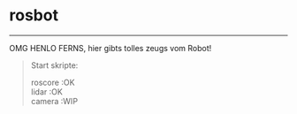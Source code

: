 # rosbot

---
OMG HENLO FERNS, hier gibts tolles zeugs vom Robot!

>Start skripte:
>
>roscore :OK  
>lidar :OK  
>camera :WIP  
